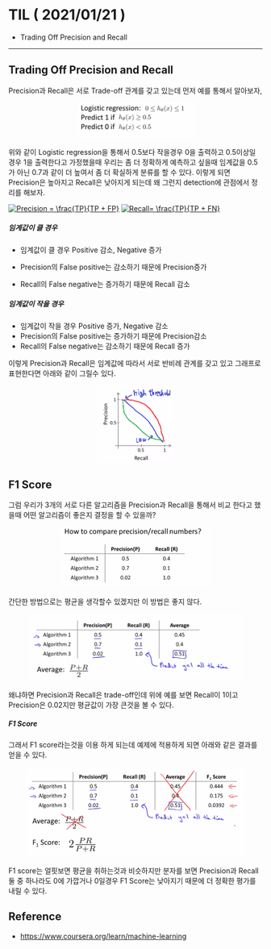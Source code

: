 # TIL ( 2021/01/21 )

- Trading Off Precision and Recall

---

## Trading Off Precision and  Recall

Precision과 Recall은 서로 Trade-off 관계를 갖고 있는데 먼저 예를 통해서 알아보자,

 <p align="center"><img src="../image/Machine/01.21/001.PNG" style="zoom:50%;"/></p>

위와 같이 Logistic regression을 통해서 0.5보다 작을경우 0을 출력하고 0.5이상일 경우 1을 출력한다고 가정했을때 우리는 좀 더 정확하게 예측하고 싶을때 임계값을 0.5가 아닌 0.7과 같이 더 높여서 좀 더 확실하게 분류를 할 수 있다. 이렇게 되면 Precision은 높아지고 Recall은 낮아지게 되는데 왜 그런지 detection에 관점에서 정리를 해보자.

   

<a href="https://www.codecogs.com/eqnedit.php?latex=Precision&space;=&space;\frac{TP}{TP&space;&plus;&space;FP}" target="_blank"><img src="https://latex.codecogs.com/gif.latex?Precision&space;=&space;\frac{TP}{TP&space;&plus;&space;FP}" title="Precision = \frac{TP}{TP + FP}" /></a>  <a href="https://www.codecogs.com/eqnedit.php?latex=Recall=&space;\frac{TP}{TP&space;&plus;&space;FN}" target="_blank"><img src="https://latex.codecogs.com/gif.latex?Recall=&space;\frac{TP}{TP&space;&plus;&space;FN}" title="Recall= \frac{TP}{TP + FN}" /></a>

  

##### 임계값이 클 경우 

- 임계값이 클 경우 Positive 감소, Negative 증가

- Precision의 False positive는 감소하기 때문에 Precision증가
- Recall의 False negative는 증가하기 때문에 Recall 감소 

  

##### 임계값이 작을 경우

- 임계값이 작을 경우 Positive 증가, Negative 감소
- Precision의 False positive는 증가하기 때문에 Precision감소
- Recall의 False negative는 감소하기 때문에 Recall 증가

  

이렇게 Precision과 Recall은 임계값에 따라서 서로 반비례 관계를 갖고 있고 그래프로 표현한다면 아래와 같이 그릴수 있다.

 <p align="center"><img src="../image/Machine/01.21/002.PNG" style="zoom:50%;"/></p>

  

## F1 Score

그럼 우리가 3개의 서로 다른 알고리즘을 Precision과 Recall을 통해서 비교 한다고 했을때 어떤 알고리즘이 좋은지 결정을 할 수 있을까?

 <p align="center"><img src="../image/Machine/01.21/003.PNG" style="zoom:50%;"/></p>

  

간단한 방법으로는 평균을 생각할수 있겠지만 이 방법은 좋지 않다.

 <p align="center"><img src="../image/Machine/01.21/004.PNG" style="zoom:50%;"/></p>

 왜냐하면 Precision과 Recall은 trade-off인데 위에 예를 보면 Recall이 1이고 Precision은 0.02지만 평균값이 가장 큰것을 볼 수 있다.

  

##### F1 Score

그래서 F1 score라는것을 이용 하게 되는데 예제에 적용하게 되면 아래와 같은 결과를 얻을 수 있다.

 <p align="center"><img src="../image/Machine/01.21/005.PNG" style="zoom:50%;"/></p>

F1 score는 얼핏보면 평균을 취하는것과 비슷하지만 분자를 보면 Precision과 Recall 둘 중 하나라도 0에 가깝거나 0일경우 F1 Score는 낮아지기 때문에 더 정확한 평가를 내릴 수 있다. 

  

## Reference

- https://www.coursera.org/learn/machine-learning

